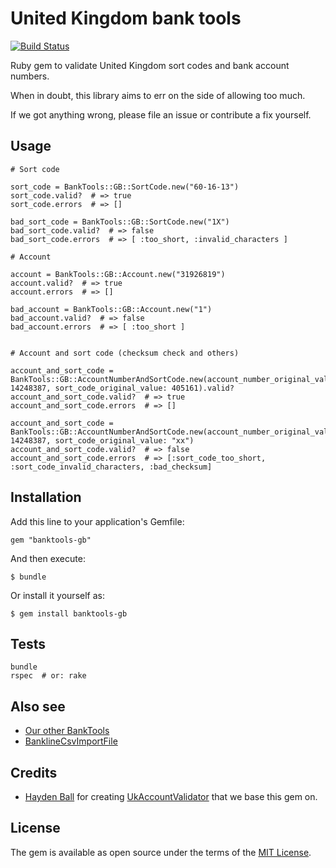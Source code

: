 # United Kingdom bank tools

[![Build Status](https://travis-ci.org/barsoom/banktools-gb.svg?branch=master)](https://travis-ci.org/barsoom/banktools-gb)

Ruby gem to validate United Kingdom sort codes and bank account numbers.

When in doubt, this library aims to err on the side of allowing too much.

If we got anything wrong, please file an issue or contribute a fix yourself.

## Usage

    # Sort code

    sort_code = BankTools::GB::SortCode.new("60-16-13")
    sort_code.valid?  # => true
    sort_code.errors  # => []

    bad_sort_code = BankTools::GB::SortCode.new("1X")
    bad_sort_code.valid?  # => false
    bad_sort_code.errors  # => [ :too_short, :invalid_characters ]

    # Account

    account = BankTools::GB::Account.new("31926819")
    account.valid?  # => true
    account.errors  # => []

    bad_account = BankTools::GB::Account.new("1")
    bad_account.valid?  # => false
    bad_account.errors  # => [ :too_short ]


    # Account and sort code (checksum check and others)

    account_and_sort_code = BankTools::GB::AccountNumberAndSortCode.new(account_number_original_value: 14248387, sort_code_original_value: 405161).valid?
    account_and_sort_code.valid?  # => true
    account_and_sort_code.errors  # => []

    account_and_sort_code = BankTools::GB::AccountNumberAndSortCode.new(account_number_original_value: 14248387, sort_code_original_value: "xx")
    account_and_sort_code.valid?  # => false
    account_and_sort_code.errors  # => [:sort_code_too_short, :sort_code_invalid_characters, :bad_checksum]

## Installation

Add this line to your application's Gemfile:

    gem "banktools-gb"

And then execute:

    $ bundle

Or install it yourself as:

    $ gem install banktools-gb

## Tests

    bundle
    rspec  # or: rake

## Also see

* [Our other BankTools](https://github.com/barsoom?q=banktools)
* [BanklineCsvImportFile](https://github.com/barsoom/bankline_csv_import_file)

## Credits

* [Hayden Ball](https://github.com/ball-hayden) for creating [UkAccountValidator](https://github.com/ball-hayden/uk_account_validator) that we base this gem on.

## License

The gem is available as open source under the terms of the [MIT License](http://opensource.org/licenses/MIT).
